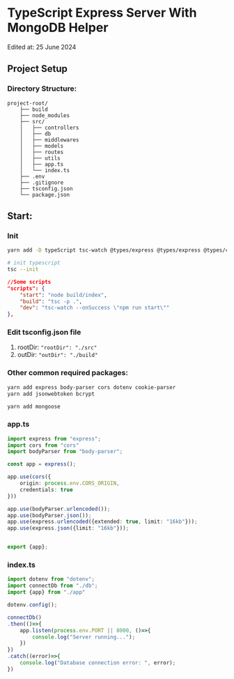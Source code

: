 # TypeScript Express Server With MongoDB Helper
Edited at: 25 June 2024

## Project Setup

### Directory Structure:
```
project-root/
    ├── build
    ├── node_modules
    ├── src/
    │   ├── controllers
    │   ├── db
    │   ├── middlewares
    │   ├── models
    │   ├── routes
    │   ├── utils
    │   ├── app.ts
    │   └── index.ts
    ├── .env
    ├── .gitignore
    ├── tsconfig.json
    └── package.json
```


## Start:
### Init
```bash
yarn add -D typeScript tsc-watch @types/express @types/express @types/cors

# init typescript
tsc --init
```

```json
//Some scripts
"scripts": {
    "start": "node build/index",
    "build": "tsc -p .",
    "dev": "tsc-watch --onSuccess \"npm run start\""
},
```

### Edit tsconfig.json file
1. rootDir: `"rootDir": "./src"`
2. outDir: `"outDir": "./build"`


### Other common required packages:
```bash
yarn add express body-parser cors dotenv cookie-parser
yarn add jsonwebtoken bcrypt

yarn add mongoose
```


### app.ts
```ts
import express from "express";
import cors from "cors"
import bodyParser from "body-parser";

const app = express();

app.use(cors({
    origin: process.env.CORS_ORIGIN,
    credentials: true
}))

app.use(bodyParser.urlencoded());
app.use(bodyParser.json());
app.use(express.urlencoded({extended: true, limit: "16kb"}));
app.use(express.json({limit: "16kb"}));


export {app};
```


### index.ts
```ts
import dotenv from "dotenv";
import connectDb from "./db";
import {app} from "./app"

dotenv.config();

connectDb()
.then(()=>{
    app.listen(process.env.PORT || 8000, ()=>{
        console.log("Server running...");
    })
})
.catch((error)=>{
    console.log("Database connection error: ", error);
})

```